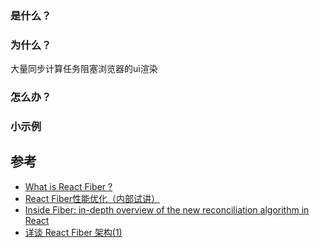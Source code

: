 ### 是什么？


### 为什么？
大量同步计算任务阻塞浏览器的ui渲染

### 怎么办？


### 小示例


## 参考
- [What is React Fiber ?](https://giamir.com/what-is-react-fiber)
- [React Fiber性能优化（内部试讲）](https://zhuanlan.zhihu.com/p/35578843)
- [Inside Fiber: in-depth overview of the new reconciliation algorithm in React](https://indepth.dev/inside-fiber-in-depth-overview-of-the-new-reconciliation-algorithm-in-react)
- [详谈 React Fiber 架构(1)](https://github.com/crazylxr/deep-in-react/blob/master/analysis/%E8%AF%A6%E8%B0%88%20React%20Fiber%20%E6%9E%B6%E6%9E%84(1).md)